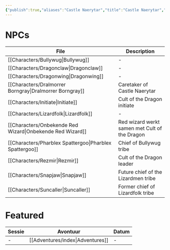 ```yaml
---
{"publish":true,"aliases":"Castle Naerytar","title":"Castle Naerytar","created":"2025-07-14","modified":"2025-07-23T12:00:31.656+02:00","published":"2025-07-14","cssclasses":""}
---
```


# NPCs
| File                                                                 | Description                                   |
| -------------------------------------------------------------------- | --------------------------------------------- |
| [[Characters/Bullywug\|Bullywug]]                         | \-                                            |
| [[Characters/Dragonclaw\|Dragonclaw]]                     | \-                                            |
| [[Characters/Dragonwing\|Dragonwing]]                     | \-                                            |
| [[Characters/Dralmorrer Borngray\|Dralmorrer Borngray]]   | Caretaker of Castle Naerytar                  |
| [[Characters/Initiate\|Initiate]]                         | Cult of the Dragon initiate                   |
| [[Characters/Lizardfolk\|Lizardfolk]]                     | \-                                            |
| [[Characters/Onbekende Red Wizard\|Onbekende Red Wizard]] | Red wizard werkt samen met Cult of the Dragon |
| [[Characters/Pharblex Spattergoo\|Pharblex Spattergoo]]   | Chief of Bullywug tribe                       |
| [[Characters/Rezmir\|Rezmir]]                             | Cult of the Dragon leader                     |
| [[Characters/Snapjaw\|Snapjaw]]                           | Future chief of the Lizardmen tribe           |
| [[Characters/Suncaller\|Suncaller]]                       | Former chief of Lizardfolk tribe              |


# Featured
| Sessie | Avontuur                                    | Datum |
| ------ | ------------------------------------------- | ----- |
| \-     | [[Adventures/index\|Adventures]] | \-    |

